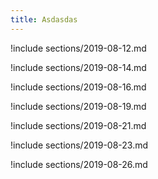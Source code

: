 ```yaml
---
title: Asdasdas
---
```


!include sections/2019-08-12.md

!include sections/2019-08-14.md

!include sections/2019-08-16.md

!include sections/2019-08-19.md

!include sections/2019-08-21.md

!include sections/2019-08-23.md

!include sections/2019-08-26.md

<!--!include sections/2019-08-28.md-->

<!--!include sections/2019-08-30.md-->

<!--!include sections/2019-09-02.md-->

<!--!include sections/2019-09-30.md-->


